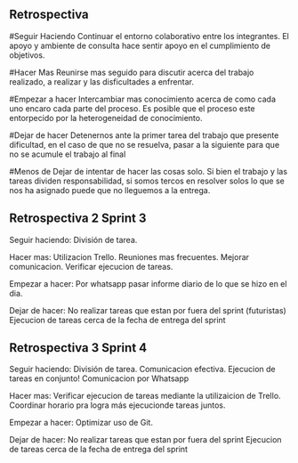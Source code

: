 ## Retrospectiva

#Seguir Haciendo
Continuar el entorno colaborativo entre los integrantes. El apoyo y ambiente de consulta hace sentir apoyo en el cumplimiento de objetivos.

#Hacer Mas
Reunirse mas seguido para discutir acerca del trabajo realizado, a realizar y las disficultades a enfrentar.

#Empezar a hacer
Intercambiar mas conocimiento acerca de como cada uno encaro cada parte del proceso. Es posible que el proceso este entorpecido por la heterogeneidad de conocimiento. 

#Dejar de hacer
Detenernos ante la primer tarea del trabajo que presente dificultad, en el caso de que no se resuelva, pasar a la siguiente para que no se acumule el trabajo al final

#Menos de
Dejar de intentar de hacer las cosas solo. Si bien el trabajo y las tareas dividen responsabilidad, si somos tercos en resolver solos lo que se nos ha asignado puede que no lleguemos a la entrega. 


## Retrospectiva 2 Sprint 3

Seguir haciendo:
División de tarea.

Hacer mas:
Utilizacion Trello.
Reuniones mas frecuentes.
Mejorar comunicacion.
Verificar ejecucion de tareas.


Empezar a hacer:
Por whatsapp pasar informe diario de lo que se hizo en el dia.


Dejar de hacer:
No realizar tareas que estan por fuera del sprint (futuristas)
Ejecucion de tareas cerca de la fecha de entrega del sprint



## Retrospectiva 3 Sprint 4

Seguir haciendo:
División de tarea.
Comunicacion efectiva.
Ejecucion de tareas en conjunto!
Comunicacion por Whatsapp

Hacer mas:
Verificar ejecucion de tareas mediante la utilizaicion de Trello.
Coordinar horario pra logra más ejecucionde tareas juntos.

Empezar a hacer:
Optimizar uso de Git.


Dejar de hacer:
No realizar tareas que estan por fuera del sprint
Ejecucion de tareas cerca de la fecha de entrega del sprint
